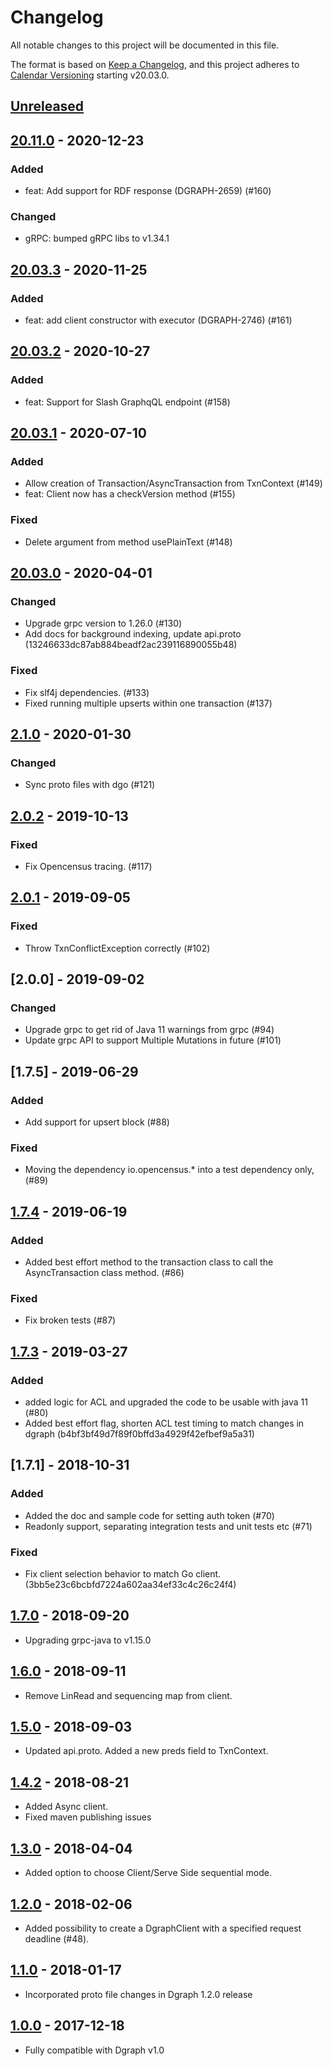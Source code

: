 # Changelog
All notable changes to this project will be documented in this file.

The format is based on [Keep a Changelog](http://keepachangelog.com/en/1.1.0/),
and this project adheres to [Calendar Versioning](https://calver.org/) starting v20.03.0.

## [Unreleased]

## [20.11.0] - 2020-12-23
### Added
* feat: Add support for RDF response (DGRAPH-2659) (#160)
### Changed
* gRPC: bumped gRPC libs to v1.34.1

## [20.03.3] - 2020-11-25
### Added
* feat: add client constructor with executor (DGRAPH-2746) (#161)

## [20.03.2] - 2020-10-27
### Added
* feat: Support for Slash GraphqQL endpoint (#158)

## [20.03.1] - 2020-07-10
### Added
* Allow creation of Transaction/AsyncTransaction from TxnContext (#149)
* feat: Client now has a checkVersion method (#155)
### Fixed
* Delete argument from method usePlainText (#148)

## [20.03.0] - 2020-04-01
### Changed
* Upgrade grpc version to 1.26.0 (#130)
* Add docs for background indexing, update api.proto (13246633dc87ab884beadf2ac239116890055b48)
### Fixed
* Fix slf4j dependencies. (#133)
* Fixed running multiple upserts within one transaction (#137)

## [2.1.0] - 2020-01-30
### Changed
* Sync proto files with dgo (#121)

## [2.0.2] - 2019-10-13
### Fixed
* Fix Opencensus tracing. (#117)

## [2.0.1] - 2019-09-05
### Fixed
* Throw TxnConflictException correctly (#102)

## [2.0.0] - 2019-09-02
### Changed
* Upgrade grpc to get rid of Java 11 warnings from grpc (#94)
* Update grpc API to support Multiple Mutations in future (#101)

## [1.7.5] - 2019-06-29
### Added
* Add support for upsert block (#88)
### Fixed
* Moving the dependency io.opencensus.* into a test dependency only, (#89)

## [1.7.4] - 2019-06-19
### Added
* Added best effort method to the transaction class to call the AsyncTransaction class method. (#86)
### Fixed
* Fix broken tests (#87)

## [1.7.3] - 2019-03-27
### Added
* added logic for ACL and upgraded the code to be usable with java 11 (#80)
* Added best effort flag, shorten ACL test timing to match changes in dgraph (b4bf3bf49d7f89f0bffd3a4929f42efbef9a5a31)

## [1.7.1] - 2018-10-31
### Added
* Added the doc and sample code for setting auth token (#70)
* Readonly support, separating integration tests and unit tests etc (#71)
### Fixed
* Fix client selection behavior to match Go client. (3bb5e23c6bcbfd7224a602aa34ef33c4c26c24f4)

## [1.7.0] - 2018-09-20
* Upgrading grpc-java to v1.15.0

## [1.6.0] - 2018-09-11
* Remove LinRead and sequencing map from client.

## [1.5.0] - 2018-09-03
* Updated api.proto. Added a new preds field to TxnContext.

## [1.4.2] - 2018-08-21
* Added Async client.
* Fixed maven publishing issues

## [1.3.0] - 2018-04-04
* Added option to choose Client/Serve Side sequential mode.

## [1.2.0] - 2018-02-06
* Added possibility to create a DgraphClient with a specified request
  deadline (#48).

## [1.1.0] - 2018-01-17
* Incorporated proto file changes in Dgraph 1.2.0 release

## [1.0.0] - 2017-12-18
* Fully compatible with Dgraph v1.0

[Unreleased]: https://github.com/dgraph-io/dgraph4j/compare/v20.11.0...HEAD
[20.11.0]: https://github.com/dgraph-io/dgraph4j/compare/v20.03.3...v20.11.0
[20.03.3]: https://github.com/dgraph-io/dgraph4j/compare/v20.03.2...v20.03.3
[20.03.2]: https://github.com/dgraph-io/dgraph4j/compare/v20.03.1...v20.03.2
[20.03.1]: https://github.com/dgraph-io/dgraph4j/compare/v20.03.0...v20.03.1
[20.03.0]: https://github.com/dgraph-io/dgraph4j/compare/v2.1.0...v20.03.0
[2.1.0]: https://github.com/dgraph-io/dgraph4j/compare/v2.0.2...v2.1.0
[2.0.2]: https://github.com/dgraph-io/dgraph4j/compare/v2.0.1...v2.0.2
[2.0.1]: https://github.com/dgraph-io/dgraph4j/compare/v1.7.4...v2.0.1
[1.7.4]: https://github.com/dgraph-io/dgraph4j/compare/v1.7.3...v1.7.4
[1.7.3]: https://github.com/dgraph-io/dgraph4j/compare/v1.7.0...v1.7.3
[1.7.0]: https://github.com/dgraph-io/dgraph4j/compare/v1.6.0...v1.7.0
[1.7.0]: https://github.com/dgraph-io/dgraph4j/compare/v1.6.0...v1.7.0
[1.6.0]: https://github.com/dgraph-io/dgraph4j/compare/v1.5.0...v1.6.0
[1.5.0]: https://github.com/dgraph-io/dgraph4j/compare/v1.4.2...v1.5.0
[1.4.2]: https://github.com/dgraph-io/dgraph4j/compare/v1.3.0...v1.4.2
[1.3.0]: https://github.com/dgraph-io/dgraph4j/compare/v1.2.0...v1.3.0
[1.2.0]: https://github.com/dgraph-io/dgraph4j/compare/v1.1.0...v1.2.0
[1.1.0]: https://github.com/dgraph-io/dgraph4j/compare/v1.0.0...v1.1.0
[1.0.0]: https://github.com/dgraph-io/dgraph4j/tree/v1.0.0
